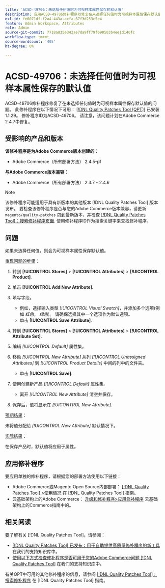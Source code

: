 ```yaml
---
title: 'ACSD-49706：未选择任何值时为可视样本属性保存的默认值'
description: 应用ACSD-49706修补程序以修复在未选择任何值时为可视样本属性保存默认值的Adobe Commerce问题。
exl-id: fe6071df-f2a4-443a-acfa-67f3d253c5e4
feature: Admin Workspace, Attributes
role: Admin
source-git-commit: 7718a835e343ae7da9ff79f690503b4ee1d140fc
workflow-type: tm+mt
source-wordcount: '405'
ht-degree: 0%

---
```


# ACSD-49706：未选择任何值时为可视样本属性保存的默认值

ACSD-49706修补程序修复了在未选择任何值时为可视样本属性保存默认值的问题。 此修补程序在以下情况下可用： [[!DNL Quality Patches Tool (QPT)]](/help/announcements/adobe-commerce-announcements/magento-quality-patches-released-new-tool-to-self-serve-quality-patches.md) 已安装1.1.29。 修补程序ID为ACSD-49706。 请注意，该问题计划在Adobe Commerce 2.4.7中修复。

## 受影响的产品和版本

**该修补程序是为Adobe Commerce版本创建的：**

* Adobe Commerce（所有部署方法） 2.4.5-p1

**与Adobe Commerce版本兼容：**

* Adobe Commerce（所有部署方法） 2.3.7 - 2.4.6

>[!NOTE]
>
>该修补程序可能适用于具有新版本的其他版本 [!DNL Quality Patches Tool] 版本发布。 要检查该修补程序是否与您的Adobe Commerce版本兼容，请更新 `magento/quality-patches` 包到最新版本，并检查 [[!DNL Quality Patches Tool]：搜索修补程序页面](https://experienceleague.adobe.com/tools/commerce-quality-patches/index.html). 使用修补程序ID作为搜索关键字来查找修补程序。

## 问题

如果未选择任何值，则会为可视样本属性保存默认值。

<u>重现问题的步骤</u>：

1. 转到 **[!UICONTROL Stores]** > **[!UICONTROL Attributes]** > **[!UICONTROL Product]**.
1. 单击 **[!UICONTROL Add New Attribute]**.
1. 填写字段。

   * 例如，选择输入类型 *[!UICONTROL Visual Swatch]*，并添加多个选项(例如 *红色*， *绿色*)。 请确保选择其中一个选项作为默认选项。
   * 单击 **[!UICONTROL Save Attribute]**.

1. 转到 **[!UICONTROL Stores]** > **[!UICONTROL Attributes]** > **[!UICONTROL Attribute Set]**.
1. 编辑 *[!UICONTROL Default]* 属性集。
1. 移动 *[!UICONTROL New Attribute]* 从列 *[!UICONTROL Unassigned Attributes]* 到 *[!UICONTROL Product Details]* 中间的列中的文件夹。

   * 单击 **[!UICONTROL Save]**.

1. 使用创建新产品 *[!UICONTROL Default]* 属性集。

   * 离开 *[!UICONTROL New Attribute]* 清空并保存。

1. 保存后，值将显示在 *[!UICONTROL New Attribute]*.

<u>预期结果</u>：

未将值分配给 *[!UICONTROL New Attribute]* 默认情况下。

<u>实际结果</u>：

在保存产品时，默认值将应用于属性。

## 应用修补程序

要应用单独的修补程序，请根据您的部署方法使用以下链接：

* Adobe Commerce或Magento Open Source内部部署： [[!DNL Quality Patches Tool] >使用情况](https://experienceleague.adobe.com/docs/commerce-operations/tools/quality-patches-tool/usage.html) 在 [!DNL Quality Patches Tool] 指南。
* 云基础架构上的Adobe Commerce： [升级和修补程序>应用修补程序](https://experienceleague.adobe.com/docs/commerce-cloud-service/user-guide/develop/upgrade/apply-patches.html) 云基础架构上的Commerce指南中的。

## 相关阅读

要了解有关 [!DNL Quality Patches Tool]，请参阅：

* [[!DNL Quality Patches Tool] 已发布：用于自助提供高质量修补程序的新工具](/help/announcements/adobe-commerce-announcements/magento-quality-patches-released-new-tool-to-self-serve-quality-patches.md) 在我们的支持知识库中。
* [使用以下方式检查修补程序是否可用于您的Adobe Commerce问题 [!DNL Quality Patches Tool]](/help/support-tools/patches-available-in-qpt-tool/check-patch-for-magento-issue-with-magento-quality-patches.md) 在我们的支持知识库中。

有关QPT中可用的其他修补程序的信息，请参阅 [[!DNL Quality Patches Tool]：搜索修补程序](https://experienceleague.adobe.com/tools/commerce-quality-patches/index.html) 在 [!DNL Quality Patches Tool] 指南。
